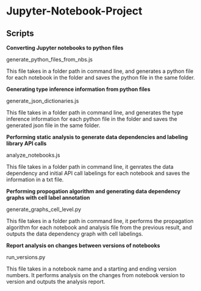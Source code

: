 # Jupyter-Notebook-Project

## Scripts

**Converting Jupyter notebooks to python files**

generate_python_files_from_nbs.js

This file takes in a folder path in command line, and generates a python file for each notebook in the folder and saves the python file in the same folder.

**Generating type inference information from python files**

generate_json_dictionaries.js

This file takes in a folder path in command line, and generates the type inference information for each python file in the folder and saves the generated json file in the same folder.

**Performing static analysis to generate data dependencies and labeling library API calls**

analyze_notebooks.js

This file takes in a folder path in command line, it genrates the data dependency and initial API call labelings for each notebook and saves the information in a txt file.

**Performing propogation algorithm and generating data dependency graphs with cell label annotation**

generate_graphs_cell_level.py

This file takes in a folder path in command line, it performs the propagation algorithm for each notebook and analysis file from the previous result, and outputs the data dependency graph with cell labelings.

**Report analysis on changes between versions of notebooks**

run_versions.py

This file takes in a notebook name and a starting and ending version numbers. It performs analysis on the changes from notebook version to version and outputs the analysis report.